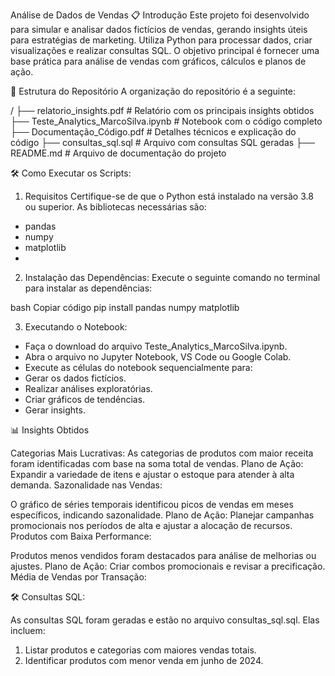 Análise de Dados de Vendas
📋 Introdução
Este projeto foi desenvolvido para simular e analisar dados fictícios de vendas, gerando insights úteis para estratégias de marketing. Utiliza Python para processar dados, criar visualizações e realizar consultas SQL. O objetivo principal é fornecer uma base prática para análise de vendas com gráficos, cálculos e planos de ação.

📂 Estrutura do Repositório
A organização do repositório é a seguinte:

/
├── relatorio_insights.pdf          # Relatório com os principais insights obtidos
├── Teste_Analytics_MarcoSilva.ipynb  # Notebook com o código completo
├── Documentação_Código.pdf         # Detalhes técnicos e explicação do código
├── consultas_sql.sql               # Arquivo com consultas SQL geradas
├── README.md                       # Arquivo de documentação do projeto

🛠 Como Executar os Scripts:

1. Requisitos
Certifique-se de que o Python está instalado na versão 3.8 ou superior. As bibliotecas necessárias são:
- pandas
- numpy
- matplotlib
- 
2. Instalação das Dependências:
Execute o seguinte comando no terminal para instalar as dependências:

bash
Copiar código
pip install pandas numpy matplotlib

3. Executando o Notebook:
   
- Faça o download do arquivo Teste_Analytics_MarcoSilva.ipynb.
- Abra o arquivo no Jupyter Notebook, VS Code ou Google Colab.
- Execute as células do notebook sequencialmente para:
- Gerar os dados fictícios.
- Realizar análises exploratórias.
- Criar gráficos de tendências.
- Gerar insights.
  
📊 Insights Obtidos

Categorias Mais Lucrativas:
As categorias de produtos com maior receita foram identificadas com base na soma total de vendas.
Plano de Ação: Expandir a variedade de itens e ajustar o estoque para atender à alta demanda.
Sazonalidade nas Vendas:

O gráfico de séries temporais identificou picos de vendas em meses específicos, indicando sazonalidade.
Plano de Ação: Planejar campanhas promocionais nos períodos de alta e ajustar a alocação de recursos.
Produtos com Baixa Performance:

Produtos menos vendidos foram destacados para análise de melhorias ou ajustes.
Plano de Ação: Criar combos promocionais e revisar a precificação.
Média de Vendas por Transação:

🛠 Consultas SQL:

As consultas SQL foram geradas e estão no arquivo consultas_sql.sql. Elas incluem:

1. Listar produtos e categorias com maiores vendas totais.
2. Identificar produtos com menor venda em junho de 2024.
